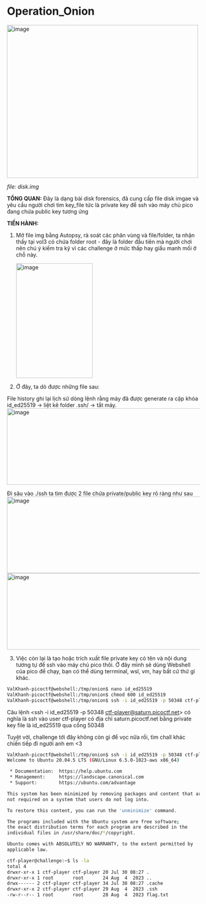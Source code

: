 # Operation_Onion
<img width="500" height="400" alt="image" src="https://github.com/user-attachments/assets/9a6575e6-46e5-45eb-9d9d-2544cf22441f" />

*file: disk.img*

**TỔNG QUAN:** Đây là dạng bài disk forensics, đã cung cấp file disk imgae và yêu cầu người chơi tìm key_file tức là private key để ssh vào máy chủ pico đang chứa public key tương ứng

**TIẾN HÀNH:**
1. Mở file img bằng Autopsy, rà soát các phân vùng và file/folder, ta nhận thấy tại vol3 có chứa folder root - đây là folder đầu tiên mà người chơi nên chú ý kiếm tra kỹ vì các challenge ở mức thấp hay giấu manh mối ở chỗ này.

   <img width="200" height="300" alt="image" src="https://github.com/user-attachments/assets/a4f80498-fbd7-4cf5-a596-cd5da1ec92e3" />

2. Ở đây, ta dò được những file sau:

File history ghi lại lịch sử dòng lệnh rằng máy đã được generate ra cặp khóa id_ed25519 -> liệt kê folder .ssh/ -> tắt máy.
<img width="600" height="200" alt="image" src="https://github.com/user-attachments/assets/4495427f-ead2-4ce6-be93-ccc4cf96042a" />

Đi sâu vào ./ssh ta tìm được 2 file chứa private/public key rõ ràng như sau
<img width="600" height="200" alt="image" src="https://github.com/user-attachments/assets/04a39a96-0dd7-4877-8f57-6935d8919df2" />
<img width="600" height="200" alt="image" src="https://github.com/user-attachments/assets/7c7bc97e-1c64-43eb-8b4b-9331535e4880" />

3. Việc còn lại là tạo hoặc trích xuất file private key có tên và nội dung tương tự để ssh vào máy chủ pico thôi.
 Ở đây mình sẽ dùng Webshell của pico để chạy, bạn có thể dùng terrminal, wsl, vm, hay bất cứ thứ gì khác.
 
 ```bash
ValKhanh-picoctf@webshell:/tmp/onion$ nano id_ed25519 
ValKhanh-picoctf@webshell:/tmp/onion$ chmod 600 id_ed25519
ValKhanh-picoctf@webshell:/tmp/onion$ ssh -i id_ed25519 -p 50348 ctf-player@saturn.picoctf.net
```

Câu lệnh <ssh -i id_ed25519 -p 50348 ctf-player@saturn.picoctf.net> có nghĩa là ssh vào user ctf-player có địa chỉ saturn.picoctf.net bằng private key file là id_ed25519 qua cổng 50348

Tuyệt vời, challenge tới đây không còn gì để vọc nữa rồi, tìm chall khác chiến tiếp đi người anh em <3

```bash
ValKhanh-picoctf@webshell:/tmp/onion$ ssh -i id_ed25519 -p 50348 ctf-player@saturn.picoctf.net
Welcome to Ubuntu 20.04.5 LTS (GNU/Linux 6.5.0-1023-aws x86_64)

 * Documentation:  https://help.ubuntu.com
 * Management:     https://landscape.canonical.com
 * Support:        https://ubuntu.com/advantage

This system has been minimized by removing packages and content that are
not required on a system that users do not log into.

To restore this content, you can run the 'unminimize' command.

The programs included with the Ubuntu system are free software;
the exact distribution terms for each program are described in the
individual files in /usr/share/doc/*/copyright.

Ubuntu comes with ABSOLUTELY NO WARRANTY, to the extent permitted by
applicable law.

ctf-player@challenge:~$ ls -la
total 4
drwxr-xr-x 1 ctf-player ctf-player 20 Jul 30 08:27 .
drwxr-xr-x 1 root       root       24 Aug  4  2023 ..
drwx------ 2 ctf-player ctf-player 34 Jul 30 08:27 .cache
drwxr-xr-x 2 ctf-player ctf-player 29 Aug  4  2023 .ssh
-rw-r--r-- 1 root       root       28 Aug  4  2023 flag.txt
```
